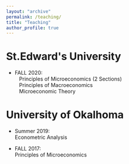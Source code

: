 ```yaml
---
layout: "archive"
permalink: /teaching/
title: "Teaching"
author_profile: true
---
```

**St.Edward's University** 
======
* FALL 2020: \
  &nbsp;&nbsp;    Principles of Microeconomics (2 Sections) \
  &nbsp;&nbsp;    Principles of Macroeconomics \
  &nbsp;&nbsp;    Microeconomic Theory
          
**University of Okalhoma**
======
* Summer 2019:\
          Econometric Analysis 
          
* FALL 2017: \
          Principles of Microeconomics 
          
          
